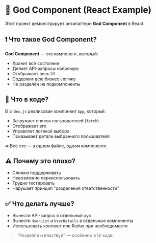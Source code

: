 # 🧠 God Component (React Example)

Этот проект демонстрирует антипаттерн **God Component** в React.

## ❗ Что такое God Component?

**God Component** — это компонент, который:

- Хранит всё состояние
- Делает API-запросы напрямую
- Отображает весь UI
- Содержит всю бизнес-логику
- Не разделён на подкомпоненты

## 📄 Что в коде?

В `index.js` реализован компонент `App`, который:

- Загружает список пользователей (`fetch`)
- Отображает его
- Управляет логикой выбора
- Показывает детали выбранного пользователя

➡ Всё это — в одном файле, одном компоненте.

## ⚠ Почему это плохо?

- Сложно поддерживать
- Невозможно переиспользовать
- Трудно тестировать
- Нарушает принцип "разделения ответственности"

## ✅ Что делать лучше?

- Вынести API-запрос в отдельный хук
- Вынести `UserList` и `UserDetails` в отдельные компоненты
- Использовать контекст или Redux при необходимости

> "Разделяй и властвуй" — особенно в UI коде.
